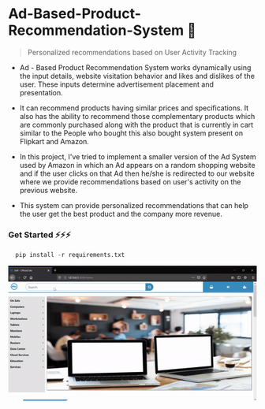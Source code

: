 # Ad-Based-Product-Recommendation-System 💖

> Personalized recommendations based on User Activity Tracking

* Ad - Based Product Recommendation System works dynamically using the input details,  website visitation behavior and likes and dislikes of the user. These inputs determine advertisement placement and presentation. 

* It can recommend products having similar prices and specifications. It also has the ability to recommend those complementary products which are commonly purchased along with the product that is currently in cart similar to the People who bought this also bought system present on Flipkart and Amazon.

* In this project, I've tried to implement a smaller version of the Ad System used by Amazon in which an Ad appears on a random shopping website and if the user clicks on that Ad then he/she is redirected to our website where we provide recommendations based on user's activity on the previous website. 

* This system can provide personalized recommendations that can help the user get the best product and the company more revenue.

### Get Started ⚡⚡⚡
```python
  pip install -r requirements.txt
```

![Markdown Logo](capture.gif)
